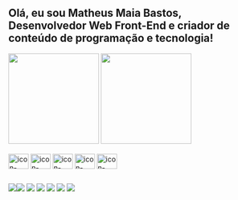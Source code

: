 ## Olá, eu sou Matheus Maia Bastos, Desenvolvedor Web Front-End e criador de conteúdo de programação e tecnologia!
<div> 
</a>
  <img height="180em" src="https://github-readme-stats.vercel.app/api?username=maiazip&show_icons=true&theme=nord&include_all_commits=true&count_private=true"/>
 <img height="180em" src="https://github-readme-stats.vercel.app/api/top-langs/?username=maiazip&layout=compact&langs_count=16&theme=dracula"/>
</div>

<div style="display: inline_block"><br>
<img align="center" alt="icon-react" height="30" width="40" src="https://cdn.jsdelivr.net/gh/devicons/devicon/icons/react/react-original.svg"/>
<img align="center" alt="icon-typescript" height="30" width="40" src="https://cdn.jsdelivr.net/gh/devicons/devicon/icons/typescript/typescript-original.svg"/>
<img align="center" alt="icon-javascript" height="30" width="40" src="https://cdn.jsdelivr.net/gh/devicons/devicon/icons/javascript/javascript-original.svg"/>
<img align="center" alt="icon-css" height="30" width="40" src="https://cdn.jsdelivr.net/gh/devicons/devicon/icons/css3/css3-original.svg"/>
<img align="center" alt="icon-html" height="30" width="40" src="https://cdn.jsdelivr.net/gh/devicons/devicon/icons/html5/html5-original.svg"/>
</div>

##

<div>
  <a href="https://maiazip.github.io/LinkTree/"><img src="https://img.shields.io/badge/linktree-39E09B?style=for-the-badge&logo=linktree&logoColor=white"></a
  <a href = "mailto:matheusmaiabastos@hotmail.com"><img src="https://img.shields.io/badge/-Email-%23333?style=for-the-badge&logo=gmail&logoColor=white" target="_blank"></a>
  <a href="https://www.linkedin.com/in/maiazip/"><img src="https://img.shields.io/badge/LinkedIn-0077B5?style=for-the-badge&logo=linkedin&logoColor=white"></a>
  <a href="https://instagram.com/maiazip" target="_blank"><img src="https://img.shields.io/badge/-Instagram-%23E4405F?style=for-the-badge&logo=instagram&logoColor=white" target="_blank"></a>
  <a href="https://www.twitch.tv/maiazip" target="_blank"><img src="https://img.shields.io/badge/Twitch-9146FF?style=for-the-badge&logo=twitch&logoColor=white" target="_blank"></a>
  <a href="" target="_blank"><img src="https://img.shields.io/badge/YouTube-FF0000?style=for-the-badge&logo=youtube&logoColor=white" target="_blank"></a>
  <a href="" target="_blank"><img src="https://img.shields.io/badge/Discord-7289DA?style=for-the-badge&logo=discord&logoColor=white" target="_blank"></a> 
</div>
